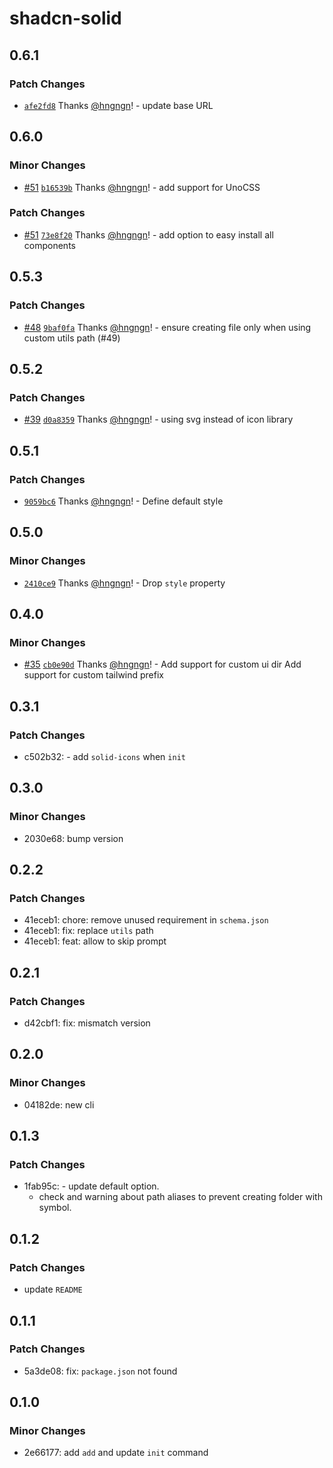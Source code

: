# shadcn-solid

## 0.6.1

### Patch Changes

- [`afe2fd8`](https://github.com/hngngn/shadcn-solid/commit/afe2fd888cfcd13cbaf7d7ba6f1850244238f4eb) Thanks [@hngngn](https://github.com/hngngn)! - update base URL

## 0.6.0

### Minor Changes

- [#51](https://github.com/hngngn/shadcn-solid/pull/51) [`b16539b`](https://github.com/hngngn/shadcn-solid/commit/b16539b562ec1bb2c9ff841ad42754f64a554c3b) Thanks [@hngngn](https://github.com/hngngn)! - add support for UnoCSS

### Patch Changes

- [#51](https://github.com/hngngn/shadcn-solid/pull/51) [`73e8f20`](https://github.com/hngngn/shadcn-solid/commit/73e8f20b119ba83c370a5b8051e64d338414315d) Thanks [@hngngn](https://github.com/hngngn)! - add option to easy install all components

## 0.5.3

### Patch Changes

- [#48](https://github.com/hngngn/shadcn-solid/pull/48) [`9baf0fa`](https://github.com/hngngn/shadcn-solid/commit/9baf0fa74c21a6aaa76b2f8875ab01f04eaecd48) Thanks [@hngngn](https://github.com/hngngn)! - ensure creating file only when using custom utils path (#49)

## 0.5.2

### Patch Changes

- [#39](https://github.com/hngngn/shadcn-solid/pull/39) [`d0a8359`](https://github.com/hngngn/shadcn-solid/commit/d0a8359f0b7a76e3ed03d6074792ca37f19ee71b) Thanks [@hngngn](https://github.com/hngngn)! - using svg instead of icon library

## 0.5.1

### Patch Changes

- [`9059bc6`](https://github.com/hngngn/shadcn-solid/commit/9059bc600d0327ed9a3a4dba64fd91e6d0277d9a) Thanks [@hngngn](https://github.com/hngngn)! - Define default style

## 0.5.0

### Minor Changes

- [`2410ce9`](https://github.com/hngngn/shadcn-solid/commit/2410ce939857cb63b9c6d1891969b5da2064caa9) Thanks [@hngngn](https://github.com/hngngn)! - Drop `style` property

## 0.4.0

### Minor Changes

- [#35](https://github.com/hngngn/shadcn-solid/pull/35) [`cb0e90d`](https://github.com/hngngn/shadcn-solid/commit/cb0e90da855b5cfd91725cc7e2b08e331beb877c) Thanks [@hngngn](https://github.com/hngngn)! - Add support for custom ui dir
  Add support for custom tailwind prefix

## 0.3.1

### Patch Changes

- c502b32: - add `solid-icons` when `init`

## 0.3.0

### Minor Changes

- 2030e68: bump version

## 0.2.2

### Patch Changes

- 41eceb1: chore: remove unused requirement in `schema.json`
- 41eceb1: fix: replace `utils` path
- 41eceb1: feat: allow to skip prompt

## 0.2.1

### Patch Changes

- d42cbf1: fix: mismatch version

## 0.2.0

### Minor Changes

- 04182de: new cli

## 0.1.3

### Patch Changes

- 1fab95c: - update default option.
  - check and warning about path aliases to prevent creating folder with symbol.

## 0.1.2

### Patch Changes

- update `README`

## 0.1.1

### Patch Changes

- 5a3de08: fix: `package.json` not found

## 0.1.0

### Minor Changes

- 2e66177: add `add` and update `init` command
